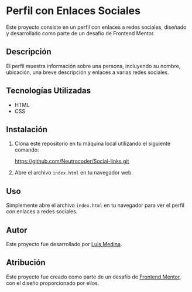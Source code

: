 # Perfil con Enlaces Sociales

Este proyecto consiste en un perfil con enlaces a redes sociales, diseñado y desarrollado como parte de un desafío de Frontend Mentor.

## Descripción

El perfil muestra información sobre una persona, incluyendo su nombre, ubicación, una breve descripción y enlaces a varias redes sociales.

## Tecnologías Utilizadas

- HTML
- CSS


## Instalación

1. Clona este repositorio en tu máquina local utilizando el siguiente comando:

   https://github.com/Neutrocoder/Social-links.git


2. Abre el archivo `index.html` en tu navegador web.

## Uso

Simplemente abre el archivo `index.html` en tu navegador para ver el perfil con enlaces a redes sociales.

## Autor

Este proyecto fue desarrollado por [Luis Medina](https://github.com/Neutrocoder).

## Atribución

Este proyecto fue creado como parte de un desafío de [Frontend Mentor](https://www.frontendmentor.io?ref=challenge), con el diseño proporcionado por ellos.

